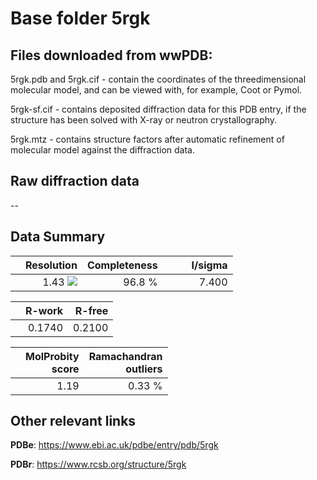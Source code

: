 # Base folder 5rgk

## Files downloaded from wwPDB:

5rgk.pdb and 5rgk.cif - contain the coordinates of the threedimensional molecular model, and can be viewed with, for example, Coot or Pymol.

5rgk-sf.cif - contains deposited diffraction data for this PDB entry, if the structure has been solved with X-ray or neutron crystallography.

5rgk.mtz - contains structure factors after automatic refinement of molecular model against the diffraction data.

## Raw diffraction data

--<br> 

## Data Summary
|   | Resolution | Completeness| I/sigma |
|---|-------------:|----------------:|--------------:|
|   |1.43 ![](https://github.com/thorn-lab/coronavirus_structural_task_force/blob/master/outreach/ang.svg)|96.8  %|<img width=50/>7.400|

|   | **R-work**| **R-free**   
|---|-------------:|----------------:|           
||0.1740|0.2100|

|   |**MolProbity<br>score**| **Ramachandran<br>outliers** 
|---|-------------:|----------------:|
||1.19|0.33 %|

## Other relevant links 
**PDBe**:  https://www.ebi.ac.uk/pdbe/entry/pdb/5rgk
 
**PDBr**: https://www.rcsb.org/structure/5rgk 

